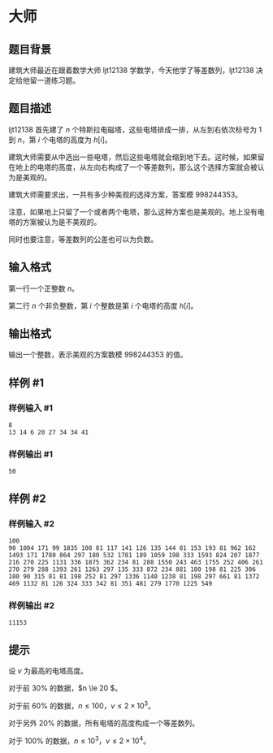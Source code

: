 # 大师

## 题目背景

建筑大师最近在跟着数学大师 ljt12138 学数学，今天他学了等差数列，ljt12138 决定给他留一道练习题。

## 题目描述

ljt12138 首先建了 $n$ 个特斯拉电磁塔，这些电塔排成一排，从左到右依次标号为 $1$ 到 $n$，第 $i$ 个电塔的高度为 $h[i]$。

建筑大师需要从中选出一些电塔，然后这些电塔就会缩到地下去。这时候，如果留在地上的电塔的高度，从左向右构成了一个等差数列，那么这个选择方案就会被认为是美观的。

建筑大师需要求出，一共有多少种美观的选择方案，答案模 $998244353$。

注意，如果地上只留了一个或者两个电塔，那么这种方案也是美观的。地上没有电塔的方案被认为是不美观的。

同时也要注意，等差数列的公差也可以为负数。

## 输入格式

第一行一个正整数 $n$。

第二行 $n$ 个非负整数，第 $i$ 个整数是第 $i$ 个电塔的高度 $h[i]$。

## 输出格式

输出一个整数，表示美观的方案数模 $998244353$ 的值。


## 样例 #1

### 样例输入 #1
```
8
13 14 6 20 27 34 34 41 
```

### 样例输出 #1

```
50
```

## 样例 #2

### 样例输入 #2
```
100
90 1004 171 99 1835 108 81 117 141 126 135 144 81 153 193 81 962 162 1493 171 1780 864 297 180 532 1781 189 1059 198 333 1593 824 207 1877 216 270 225 1131 336 1875 362 234 81 288 1550 243 463 1755 252 406 261 270 279 288 1393 261 1263 297 135 333 872 234 881 180 198 81 225 306 180 90 315 81 81 198 252 81 297 1336 1140 1238 81 198 297 661 81 1372 469 1132 81 126 324 333 342 81 351 481 279 1770 1225 549 
```

### 样例输出 #2

```
11153
```

## 提示

设 $v$ 为最高的电塔高度。

对于前 $30\%$ 的数据，$n \le 20 $。

对于前 $60\%$ 的数据，$n \le 100$，$v \le 2 \times 10^3$。

对于另外 $20\%$ 的数据，所有电塔的高度构成一个等差数列。

对于 $100\%$ 的数据，$n \le 10^3$，$v \leq2 \times 10^4$。
